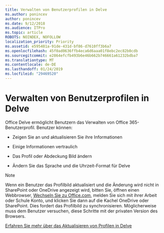 ```yaml
---
title: Verwalten von Benutzerprofilen in Delve
ms.author: ponincev
author: ponincev
ms.date: 9/12/2018
ms.audience: ITPro
ms.topic: article
ROBOTS: NOINDEX, NOFOLLOW
localization_priority: Priority
ms.assetid: e595481a-91de-431d-bf86-d7610ff3b6a7
ms.openlocfilehash: 45f0ad0636ffb4eca6d6aaa01f8ebc2ec82b0cdb
ms.sourcegitcommit: e2864efcfb493b6e46b662b746661a61232bdba7
ms.translationtype: MT
ms.contentlocale: de-DE
ms.lasthandoff: 01/24/2019
ms.locfileid: "29469520"
---
```

# <a name="manage-user-profiles-in-delve"></a>Verwalten von Benutzerprofilen in Delve

Office Delve ermöglicht Benutzern das Verwalten von Office 365-Benutzerprofil. Benutzer können:
  
- Zeigen Sie an und aktualisieren Sie ihre Informationen
    
- Einige Informationen vertraulich
    
- Das Profil oder Abdeckung Bild ändern
    
- Ändern Sie das Sprache und die Uhrzeit-Format für Delve
    
> [!NOTE]
> Wenn ein Benutzer das Profilbild aktualisiert und die Änderung wird nicht in SharePoint oder OneDrive angezeigt wird, bitten Sie, öffnen einen Webbrowser, [Wechseln Sie zu Office.com](https://www.office.com), melden Sie sich mit ihrer Arbeit oder Schule Konto, und klicken Sie dann auf die Kachel OneDrive oder SharePoint. Dies fordert das Profilbild zu synchronisieren. Möglicherweise muss dem Benutzer versuchen, diese Schritte mit der privaten Version des Browsers. 
  
[Erfahren Sie mehr über das Aktualisieren von Profilen in Delve](https://go.microsoft.com/fwlink/?linkid=735070)
  

